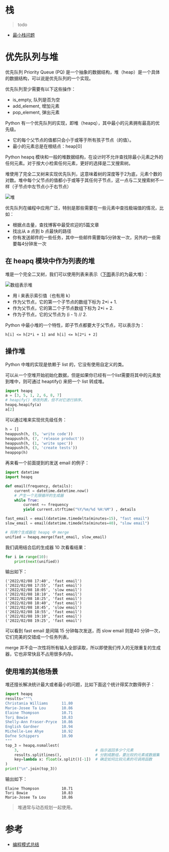 # 栈

> todo

- [最小栈问题](https://leetcode-cn.com/problems/min-stack/solution/)

# 优先队列与堆

优先队列 Priority Queue (PQ) 是一个抽象的数据结构，堆（heap）是一个具体的数据结构，可以说是优先队列的一个实现。


优先队列至少需要有以下这些操作：

- is_empty, 队列是否为空
- add_element, 增加元素
- pop_element, 弹出元素


Python 有一个优先队列的实现，即堆（heapq），其中最小的元素拥有最高的优先级。

- 它的每个父节点的值都只会小于或等于所有孩子节点（的值）。
- 最小的元素总是在根结点：heap[0]


Python heapq 模块和一般的堆数据结构，在设计时不允许查找除最小元素之外的任何元素。对于按大小检索任何元素，更好的选择是二叉搜索树。


堆使用了完全二叉树来实现优先队列，这意味着树的深度等于2为底，元素个数的对数。堆中每个父节点的值都小于或等于其任何子节点，这一点与二叉搜索树不一样（子节点中左节点小于右节点）


![堆](https://files.realpython.com/media/heap-tree.4b4413ff133c.png)


优先队列在编程中应用广泛，特别是那些需要在一些元素中查找极端值的情况，比如：

- 根据点击量，查找博客中最受欢迎的5篇文章
- 找出从 a 点到 b 点最快的路径
- 你有发送邮件的一些任务，其中一些邮件需要每5分钟发一次，另外的一些需要每4分钟发一次

## 在 heapq 模块中作为列表的堆

堆是一个完全二叉树，我们可以使用列表来表示（[下图]([最小堆排序_Python_哔哩哔哩_bilibili](https://www.bilibili.com/video/BV1ph411r7A6?from=search&seid=14588240802172044798))表示的为最大堆）：

![数组表示堆](https://s2.loli.net/2022/02/08/ftlG2QF6pxjYuhe.png)

- 用 i 来表示索引值（也有用 k）
- 作为父节点，它的第一个子节点的数组下标为 2*i + 1.
- 作为父节点，它的第二个子节点数组下标为 2*i + 2.
- 作为子节点，它的父节点为 (i - 1) // 2.

Python 中最小堆的一个特性，即子节点都要大于父节点，可以表示为：



```
h[i] <= h[2*i + 1] and h[i] <= h[2*i + 2]
```




## 操作堆

Python 中堆的实现是依赖于 list 的，它没有使用自定义的类。

可以从一个空堆开始初始化数据，但是如果你已经有一个list需要将其中的元素放到堆中，则可通过 heaptify() 来把一个 list 转成堆。

```python
import heapq
a = [3, 5, 1, 2, 6, 8, 7]
# heapify() 修改列表，但不对它进行排序。
heapq.heapify(a)
a[2]
```

可以通过堆来实现优先级任务：

```python
h = []
heappush(h, (5, 'write code'))
heappush(h, (7, 'release product'))
heappush(h, (1, 'write spec'))
heappush(h, (3, 'create tests'))
heappop(h)
```

再来看一个前面提到的发送 email 的例子：

```python
import datetime
import heapq

def email(frequency, details):
    current = datetime.datetime.now()
    # 产生一个无限循环的生成器
    while True:
        current += frequency
        yield current.strftime("%Y/%m/%d %H:%M") , details

fast_email = email(datetime.timedelta(minutes=15), "fast email")
slow_email = email(datetime.timedelta(minutes=40), "slow email")

# 将两个生成器在 heapq 中 merge
unified = heapq.merge(fast_email, slow_email)
```

我们调用结合后的生成器 10 次看看结果：

```python
for i in range(10):
    print(next(unified))
```

输出如下：

```
('2022/02/08 17:40', 'fast email')
('2022/02/08 17:55', 'fast email')
('2022/02/08 18:05', 'slow email')
('2022/02/08 18:10', 'fast email')
('2022/02/08 18:25', 'fast email')
('2022/02/08 18:40', 'fast email')
('2022/02/08 18:45', 'slow email')
('2022/02/08 18:55', 'fast email')
('2022/02/08 19:10', 'fast email')
('2022/02/08 19:25', 'fast email')
```

可以看到 fast email 是间隔 15 分钟每次发送，而 slow email 则是40 分钟一次，它们完美的交错成一个任务列表。

merge 并不会一次性将所有输入全部读取，所以即使我们传入的无限重复的生成器，它也非常快且不占用很多内存。



## 使用堆的其他场景

堆还擅长解决统计最大或者最小的问题，比如下面这个统计得奖次数得例子：



```python
import heapq
results="""\
Christania Williams      11.80
Marie-Josee Ta Lou       10.86
Elaine Thompson          10.71
Tori Bowie               10.83
Shelly-Ann Fraser-Pryce  10.86
English Gardner          10.94
Michelle-Lee Ahye        10.92
Dafne Schippers          10.90
"""
top_3 = heapq.nsmallest(
    3,                                  # 指示返回多少个元素
    results.splitlines(),               # 分割成数组，要比较的元素或数据集
    key=lambda x: float(x.split()[-1])  # 确定如何比较元素的可调用函数
)
print("\n".join(top_3))
```

输出如下：

```
Elaine Thompson          10.71
Tori Bowie               10.83
Marie-Josee Ta Lou       10.86
```



> 堆通常与动态规划一起使用。

# 参考

- [编程模式总结](https://emre.me/categories/#coding-patterns)